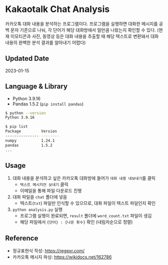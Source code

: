 # Kakaotalk Chat Analysis
카카오톡 대화 내용을 분석하는 프로그램이다. 프로그램을 실행하면 대화한 메시지를 공백 문자 기준으로 나눠, 각 단어가 해당 대화방에서 얼만큼 나왔는지 확인할 수 있다. (현재 이모티콘과 사진, 동영상 등은 대화 내용을 추출할 때 해당 텍스트로 변환돼서 대화 내용의 완벽한 분석 결과를 알아내기 어렵다)

## Updated Date
2023-01-15

## Language & Library
- Python 3.9.16
- Pandas 1.5.2 (`pip install pandas`)
``` Bash
$ python --version     
Python 3.9.16

$ pip list
Package         Version
--------------- --------
numpy           1.24.1
pandas          1.5.2
...
```

## Usage
1. 대화 내용을 분석하고 싶은 카카오톡 대화방에 들어가 `대화 내용 내보내기`를 클릭
    - `텍스트 메시지만 보내기` 클릭
    - 이메일을 통해 파일 다운로드 진행
2. 대화 파일을 `chat` 폴더에 넣음
    - 텍스트(`txt`) 파일만 인식할 수 있으므로, 대화 파일이 텍스트 파일인지 확인
3. `python analysis.py` 실행
    - 프로그램 실행이 완료되면, `result` 폴더에 `word_count.txt` 파일이 생김
    - 해당 파일에서 `{단어} : {나온 횟수}` 확인 (내림차순으로 정렬)

## Reference
- 정규표현식 작성: https://regexr.com/
- 카카오톡 메시지 파싱: https://wikidocs.net/162786
